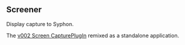 
## Screener
Display capture to Syphon.

The [v002 Screen CapturePlugIn](https://github.com/v002/v002-Media-Tools) remixed as a standalone application.
